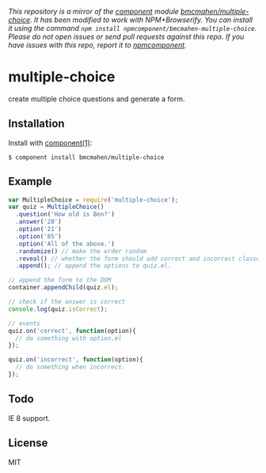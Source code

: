 *This repository is a mirror of the [component](http://component.io) module [bmcmahen/multiple-choice](http://github.com/bmcmahen/multiple-choice). It has been modified to work with NPM+Browserify. You can install it using the command `npm install npmcomponent/bmcmahen-multiple-choice`. Please do not open issues or send pull requests against this repo. If you have issues with this repo, report it to [npmcomponent](https://github.com/airportyh/npmcomponent).*

# multiple-choice

  create multiple choice questions and generate a form.

## Installation

  Install with [component(1)](http://component.io):

    $ component install bmcmahen/multiple-choice

## Example

```javascript
var MultipleChoice = require('multiple-choice');
var quiz = MultipleChoice()
  .question('How old is Ben?')
  .answer('28')
  .option('21')
  .option('85')
  .option('All of the above.')
  .randomize() // make the order random
  .reveal() // whether the form should add correct and incorrect classes when the user clicks on an option.
  .append(); // append the options to quiz.el.

// append the form to the DOM
container.appendChild(quiz.el);

// check if the answer is correct
console.log(quiz.isCorrect);

// events
quiz.on('correct', function(option){
  // do something with option.el
});

quiz.on('incorrect', function(option){
  // do something when incorrect.
});
```

## Todo

IE 8 support.



## License

  MIT
